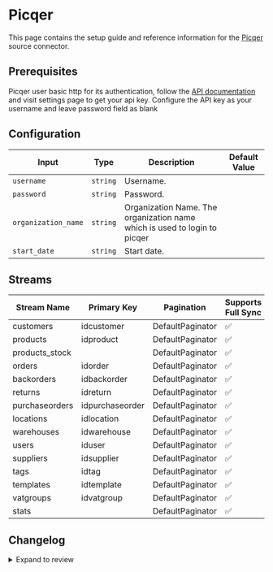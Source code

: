 # Picqer

This page contains the setup guide and reference information for the [Picqer](https://picqer.com/) source connector.

## Prerequisites

Picqer user basic http for its authentication, follow the [API documentation](https://picqer.com/en/api/) and visit settings page to get your api key.
Configure the API key as your username and leave password field as blank

## Configuration

| Input | Type | Description | Default Value |
|-------|------|-------------|---------------|
| `username` | `string` | Username.  |  |
| `password` | `string` | Password.  |  |
| `organization_name` | `string` | Organization Name. The organization name which is used to login to picqer |  |
| `start_date` | `string` | Start date.  |  |

## Streams
| Stream Name | Primary Key | Pagination | Supports Full Sync | Supports Incremental |
|-------------|-------------|------------|---------------------|----------------------|
| customers | idcustomer | DefaultPaginator | ✅ |  ❌  |
| products | idproduct | DefaultPaginator | ✅ |  ✅  |
| products_stock |  | DefaultPaginator | ✅ |  ❌  |
| orders | idorder | DefaultPaginator | ✅ |  ✅  |
| backorders | idbackorder | DefaultPaginator | ✅ |  ✅  |
| returns | idreturn | DefaultPaginator | ✅ |  ✅  |
| purchaseorders | idpurchaseorder | DefaultPaginator | ✅ |  ✅  |
| locations | idlocation | DefaultPaginator | ✅ |  ❌  |
| warehouses | idwarehouse | DefaultPaginator | ✅ |  ❌  |
| users | iduser | DefaultPaginator | ✅ |  ✅  |
| suppliers | idsupplier | DefaultPaginator | ✅ |  ❌  |
| tags | idtag | DefaultPaginator | ✅ |  ❌  |
| templates | idtemplate | DefaultPaginator | ✅ |  ❌  |
| vatgroups | idvatgroup | DefaultPaginator | ✅ |  ❌  |
| stats |  | DefaultPaginator | ✅ |  ❌  |

## Changelog

<details>
  <summary>Expand to review</summary>

| Version | Date | Pull Request | Subject |
| ------------------ | ------------ | --- | ---------------- |
| 0.0.38 | 2025-09-23 | [66416](https://github.com/airbytehq/airbyte/pull/66416) | Update dependencies |
| 0.0.37 | 2025-09-09 | [65761](https://github.com/airbytehq/airbyte/pull/65761) | Update dependencies |
| 0.0.36 | 2025-08-23 | [65167](https://github.com/airbytehq/airbyte/pull/65167) | Update dependencies |
| 0.0.35 | 2025-08-09 | [64674](https://github.com/airbytehq/airbyte/pull/64674) | Update dependencies |
| 0.0.34 | 2025-08-02 | [64183](https://github.com/airbytehq/airbyte/pull/64183) | Update dependencies |
| 0.0.33 | 2025-07-26 | [63840](https://github.com/airbytehq/airbyte/pull/63840) | Update dependencies |
| 0.0.32 | 2025-07-19 | [63429](https://github.com/airbytehq/airbyte/pull/63429) | Update dependencies |
| 0.0.31 | 2025-07-12 | [63163](https://github.com/airbytehq/airbyte/pull/63163) | Update dependencies |
| 0.0.30 | 2025-07-05 | [62564](https://github.com/airbytehq/airbyte/pull/62564) | Update dependencies |
| 0.0.29 | 2025-06-28 | [62340](https://github.com/airbytehq/airbyte/pull/62340) | Update dependencies |
| 0.0.28 | 2025-06-21 | [61927](https://github.com/airbytehq/airbyte/pull/61927) | Update dependencies |
| 0.0.27 | 2025-06-14 | [61058](https://github.com/airbytehq/airbyte/pull/61058) | Update dependencies |
| 0.0.26 | 2025-05-24 | [60512](https://github.com/airbytehq/airbyte/pull/60512) | Update dependencies |
| 0.0.25 | 2025-05-10 | [60152](https://github.com/airbytehq/airbyte/pull/60152) | Update dependencies |
| 0.0.24 | 2025-05-04 | [59506](https://github.com/airbytehq/airbyte/pull/59506) | Update dependencies |
| 0.0.23 | 2025-04-27 | [59101](https://github.com/airbytehq/airbyte/pull/59101) | Update dependencies |
| 0.0.22 | 2025-04-19 | [58461](https://github.com/airbytehq/airbyte/pull/58461) | Update dependencies |
| 0.0.21 | 2025-04-12 | [57886](https://github.com/airbytehq/airbyte/pull/57886) | Update dependencies |
| 0.0.20 | 2025-04-05 | [57346](https://github.com/airbytehq/airbyte/pull/57346) | Update dependencies |
| 0.0.19 | 2025-03-29 | [56747](https://github.com/airbytehq/airbyte/pull/56747) | Update dependencies |
| 0.0.18 | 2025-03-22 | [56200](https://github.com/airbytehq/airbyte/pull/56200) | Update dependencies |
| 0.0.17 | 2025-03-08 | [55520](https://github.com/airbytehq/airbyte/pull/55520) | Update dependencies |
| 0.0.16 | 2025-03-01 | [55047](https://github.com/airbytehq/airbyte/pull/55047) | Update dependencies |
| 0.0.15 | 2025-02-23 | [54617](https://github.com/airbytehq/airbyte/pull/54617) | Update dependencies |
| 0.0.14 | 2025-02-15 | [54000](https://github.com/airbytehq/airbyte/pull/54000) | Update dependencies |
| 0.0.13 | 2025-02-08 | [52955](https://github.com/airbytehq/airbyte/pull/52955) | Update dependencies |
| 0.0.12 | 2025-01-25 | [52534](https://github.com/airbytehq/airbyte/pull/52534) | Update dependencies |
| 0.0.11 | 2025-01-18 | [51880](https://github.com/airbytehq/airbyte/pull/51880) | Update dependencies |
| 0.0.10 | 2025-01-11 | [51302](https://github.com/airbytehq/airbyte/pull/51302) | Update dependencies |
| 0.0.9 | 2024-12-28 | [50714](https://github.com/airbytehq/airbyte/pull/50714) | Update dependencies |
| 0.0.8 | 2024-12-21 | [50233](https://github.com/airbytehq/airbyte/pull/50233) | Update dependencies |
| 0.0.7 | 2024-12-14 | [49711](https://github.com/airbytehq/airbyte/pull/49711) | Update dependencies |
| 0.0.6 | 2024-12-12 | [49359](https://github.com/airbytehq/airbyte/pull/49359) | Update dependencies |
| 0.0.5 | 2024-12-11 | [49059](https://github.com/airbytehq/airbyte/pull/49059) | Starting with this version, the Docker image is now rootless. Please note that this and future versions will not be compatible with Airbyte versions earlier than 0.64 |
| 0.0.4 | 2024-11-04 | [48249](https://github.com/airbytehq/airbyte/pull/48249) | Update dependencies |
| 0.0.3 | 2024-10-29 | [47876](https://github.com/airbytehq/airbyte/pull/47876) | Update dependencies |
| 0.0.2 | 2024-10-22 | [47235](https://github.com/airbytehq/airbyte/pull/47235) | Update dependencies |
| 0.0.1 | 2024-09-05 | [45159](https://github.com/airbytehq/airbyte/pull/45159) | Initial release by [@btkcodedev](https://github.com/btkcodedev) via Connector Builder |

</details>
